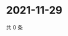 # 2021-11-29

共 0 条

<!-- BEGIN WEIBO -->
<!-- 最后更新时间 Mon Nov 29 2021 00:01:14 GMT+0800 (China Standard Time) -->

<!-- END WEIBO -->
